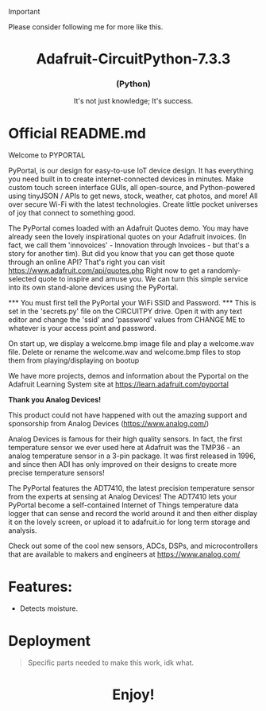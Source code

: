 > [!IMPORTANT]
> Please consider following me for more like this.
# 

<h1 align="center"><strong>Adafruit-CircuitPython-7.3.3</strong></h1>
<h3 align="center">(Python)</h3>
<p align="center">It's not just knowledge; It's success.</p>

# Official README.md
Welcome to PYPORTAL

PyPortal, is our design for easy-to-use IoT device design. It has
everything you need built in to create internet-connected devices
in minutes. Make custom touch screen interface GUIs, all open-source, 
and Python-powered using tinyJSON / APIs to get news, stock, weather, 
cat photos, and more! All over secure Wi-Fi with the latest technologies. 
Create little pocket universes of joy that connect to something good.

The PyPortal comes loaded with an Adafruit Quotes demo. You may have
already seen the lovely inspirational quotes on your Adafruit invoices.
(In fact, we call them 'innovoices' - Innovation through Invoices - but
that's a story for another tim). But did you know that you can get
those quote through an online API? That's right you can visit
      https://www.adafruit.com/api/quotes.php
Right now to get a randomly-selected quote to inspire and amuse you.
We can turn this simple service into its own stand-alone devices using
the PyPortal.

*** You must first tell the PyPortal your WiFi SSID and Password. ***
This is set in the 'secrets.py' file on the CIRCUITPY drive. Open it
with any text editor and change the 'ssid' and 'password' values from
CHANGE ME to whatever is your access point and password.

On start up, we display a welcome.bmp image file and play a welcome.wav
file. Delete or rename the welcome.wav and welcome.bmp files to stop them
from playing/displaying on bootup

We have more projects, demos and information about the Pyportal
on the Adafruit Learning System site at https://learn.adafruit.com/pyportal

<strong>Thank you Analog Devices!</strong>

This product could not have happened with out the amazing support 
and sponsorship from Analog Devices (https://www.analog.com/)

Analog Devices is famous for their high quality sensors. In fact, the first
temperature sensor we ever used here at Adafruit was the TMP36 - an analog
temperature sensor in a 3-pin package. It was first released in 1996, and
since then ADI has only improved on their designs to create more precise
temperature sensors!

The PyPortal features the ADT7410, the latest precision temperature
sensor from the experts at sensing at Analog Devices! The ADT7410 lets
your PyPortal become a self-contained Internet of Things temperature
data logger that can sense and record the world around it and then either
display it on the lovely screen, or upload it to adafruit.io for long
term storage and analysis.

Check out some of the cool new sensors, ADCs, DSPs, and microcontrollers
that are available to makers and engineers at https://www.analog.com/

# Features:
- Detects moisture.

# Deployment
> Specific parts needed to make this work, idk what.

<h1 align="center">Enjoy!</h1>

